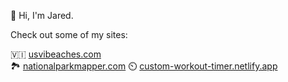 👋 Hi, I'm Jared.

Check out some of my sites:

🇻🇮 [usvibeaches.com](https://usvibeaches.com)\
🏞️ [nationalparkmapper.com](https://nationalparkmapper.com)
⏲️ [custom-workout-timer.netlify.app](https://custom-workout-timer.netlify.app/)
